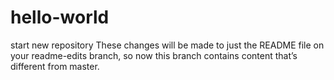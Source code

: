 # hello-world
start new repository
These changes will be made to just the README file on your readme-edits branch, so now this branch contains content that’s different from master.
